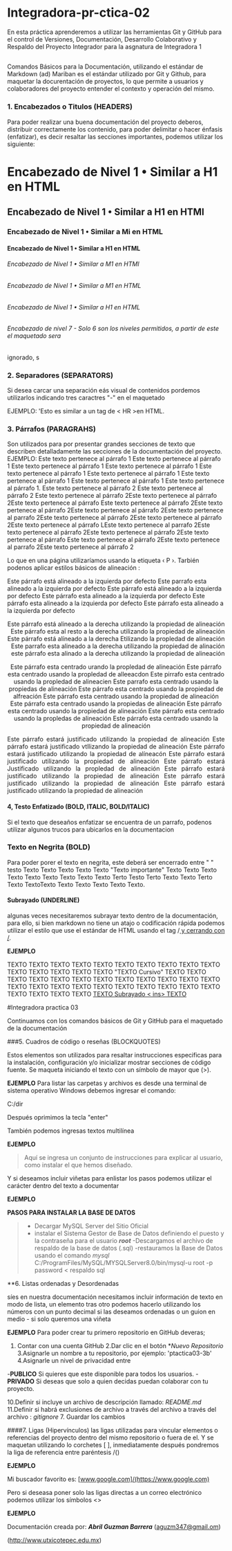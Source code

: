 # Integradora-pr-ctica-02
En esta práctica aprenderemos a utilizar las herramientas Git y GitHub para el control de Versiones, Documentación, Desarrollo Colaborativo y Respaldo del Proyecto Integrador para la asgnatura de Integradora 1
##
Comandos Básicos para la Documentación, utilizando el estándar de Markdown (ad)
Mariban es el estándar utilizado por Git y Github, para maquetar la docurentación de proyectos, lo que permite a usuarios y colaboradores del proyecto entender el contexto y operación del mismo.

### 1. Encabezados o Titulos (HEADERS)
Para poder realizar una buena documentación del proyecto deberos, distribuir correctamente los contenido, para poder delimitar o hacer énfasis (enfatizar), es decir resaltar las secciones importantes, podemos utilizar los siguiente:
# Encabezado de Nivel 1 • Similar a H1 en HTML
## Encabezado de Nivel 1 • Similar a H1 en HTMl
### Encabezado de Nivel 1 • Similar a Mi en HTML
#### Encabezado de Nivel 1 • Similar a H1 en HTML
###### Encabezado de Nivel 1 • Similar a M1 en HTMl
###### Encabezado de Nivel 1 • Similar a M1 en HTML
###### Encabezado de Nivel 1 • Similar a H1 en HTML
###### Encabezado de nivel 7 - Solo 6 son los niveles permitidos, a partir de este el maquetado sera
ignorado, s

### 2. Separadores (SEPARATORS)
Si desea carcar una separación eás visual de contenidos pordemos utilizarlos indicando tres caractres "-" en el maquetado

EJEMPLO:
'Esto es similar a un tag de < HR >en HTML.

### 3. Párrafos (PARAGRAHS)
Son utilizados para por presentar grandes secciones de texto que describen detalladamente las secciones de la documentación del proyecto.
EJEMPLO: Este texto pertenece al párrafo 1 Este texto pertenece al párrafo 1 Este texto pertenece al párrafo 1 Este texto pertenece al párrafo 1 Este texto pertenece al párrafo 1 Este texto pertenece al párrafo 1 Este texto pertenece al párrafo 1 Este texto pertenece al párrafo 1 Este
texto pertenece al párrafo 1.
Este texto pertenece al párrafo 2 Este texto pertenece al párrafo 2 Este texto pertenece al párrafo 2Este texto pertenece al párrafo 2Este texto pertenece al párrafo Este texto pertenece al párrafo
2Este texto pertenece al párrafo 2Este texto pertenece al párrafo 2Este texto pertenece al parrafo
2Este texto pertenece al párrafo 2Este texto pertenece al párrafo 2Este texto pertenece al párrafo
LEste texto pertenece al parrafo 2Este texto pertenece al párrafo 2Este texto pertenece al párrafo 2Este texto pertenece al párrafo Este texto pertenece al párrafo 2Este texto pertenece al parrafo
2Este texto pertenece al párrafo 2

Lo que en una página utilizaríamos usando la etiqueta ‹ P ›.
Tarbién podenos aplicar estilos básicos de alineación :

Este párrafo está alineado a la izquierda por defecto Este parrafo esta alineado a la izquierda por defecto Este párrafo está alineado a la izquierda por defecto Este párrafo esta alineado a la izquierda por defecto Este párrafo esta alineado a la izquierda por defecto Este párrafo esta alineado a la izquierda por defecto
<p align ="right">
Este párrafo está alineado a la derecha utilizando la propiedad de alineación Este párrafo esta al resto a la derecha utilizando la propiedad de alineación Este párrafo está alíneado a la derecha
Etilizando la propledad de alineación Este parrafo esta alineado a la derecha utilizando la propiedad de alinación este párrafo esta alinado a la derecha utilizando la propiedad de alineación </p>

<p align="center">
Este párrafo esta centrado urando la propledad de alineación Este párrafo esta centrado usando la
propledad de alleeacdon Este pirrafo esta centrado usando la propledad de alineacien Este parrafo
esta centrado usando la propiedas de alineación Este párrafo esta centrado usando la propiedad de alfreación Este párrafo esta centrado usando la propiedad de alineación Este párrafo esta centrado usando la propiedas de alineación Este párrafo esta centrado usando la propiedad de alineación Este
párrafo esta centrado usando la propledas de alineación Este párrafo esta centrado usando la
propiedad de alineación</p>


<p align= "justify">
Este párrafo estará justificado utilizando la propiedad de alineación Este párrafo estará justificado vtllizando la propiedad de alineación Este párrafo estará justificado utilizando la propiedad de alíneacón Este párrafo estará justificado utilizando la propiedad de alineación Este párrafo estará
Justificado utilizando la propledad de alineación Este párrafo estará justificado utilizando la propiedad de alineación Este párrafo estará justificado utilizando la propiedad de alineación Este
párrafo estará justificado utilizando la propiedad de alineación</p>

#### 4, Testo Enfatizado (BOLD, ITALIC, BOLD/ITALIC)
Si el texto que deseaños enfatizar se encuentra de un parrafo, podenos utilizar algunos trucos para ubicarlos en la documentacion
### Texto en Negrita (BOLD)
Para poder porer el texto en negrita, este deberá ser encerrado entre " "
testo Texto Texto Texto Texto Texto "Texto importante" Texto Texto Texto Texto Texto Texto Texto Texto Texto Terto Testo Terto Texto Texto Terto Texto TextoTexto Texto Texto Texto Texto Texto.

#### Subrayado (UNDERLINE)
algunas veces necesitaremos subrayar texto dentro de la documentación, para ello, si bien markdown no tiene un atajo o codificación rápida podemos utilizar el estilo que use el estándar de HTML usando el tag /<ins> y cerrando con /</ins>.

**EJEMPLO**

TEXTO TEXTO TEXTO TEXTO TEXTO TEXTO TEXTO TEXTO TEXTO TEXTO TEXTO 
TEXTO TEXTO TEXTO TEXTO "TEXTO Cursivo" TEXTO TEXTO TEXTO TEXTO TEXTO TEXTO 
TEXTO TEXTO TEXTO TEXTO TEXTO TEXTO TEXTO TEXTO TEXTO TEXTO TEXTO 
TEXTO TEXTO TEXTO TEXTO TEXTO TEXTO TEXTO TEXTO TEXTO <ins> TEXTO Subrayado < ins> TEXTO 

#Integradora practica 03


Continuamos con los comandos básicos de Git y GitHub para el maquetado de la documentación 

###5. Cuadros de código o reseñas (BLOCKQUOTES)

Estos elementos son utilizados para resaltar instrucciones especificas para la instalación, configuración y/o inicializar mostrar secciones de código fuente. Se maqueta iniciando el texto con un símbolo de mayor que (>). 

**EJEMPLO**
Para listar las carpetas y archivos es desde una terminal de sistema operativo Windows debemos ingresar el comando:

C:/dir

Después oprimimos la tecla "enter"

También podemos ingresas textos multilínea 

**EJEMPLO**

>Aquí se ingresa un conjunto de instrucciones 
>para explicar al usuario, como instalar el
>que hemos diseñado.

Y si deseamos incluir viñetas para enlistar los pasos  podemos utilizar el carácter dentro del texto a documentar

 **EJEMPLO**

**PASOS PARA INSTALAR LA BASE DE DATOS**
>- Decargar MySQL Server del Sitio Oficial 
>- instalar el Sistema Gestor de Base de Datos definiendo el puesto y la contraseña para el usuario ***root***
>-Descargamos el archivo de respaldo de la base de datos (.sql)
>-restauramos la Base de Datos usando el comando *mysql*
C:/ProgramFiles/MySQL/MYSQLServer8.0/bin/mysql-u root -p
password < respaldo sql

**6. Listas ordenadas y Desordenadas 

síes en nuestra documentación necesitamos incluir información de texto en modo de lista, un elemento tras otro podemos hacerlo utilizando los números con un punto decimal si las deseamos ordenadas o un guion en medio - si solo queremos una viñeta 


**EJEMPLO**
  Para poder crear tu primero repositorio en GitHub deveras;
1. Contar con una cuenta GitHub 
2.Dar clic en el botón **Nuevo Repositorio*
3.Asignarle un nombre a tu repositorio, por ejemplo: 'ptactica03-3b'
4.Asignarle un nivel de privacidad entre 

-**PUBLICO** Si quieres que este disponible para todos los usuarios.
-**PRIVADO** Si deseas que solo a quien decidas puedan colaborar con tu proyecto.

10.Definir si incluye un archivo de descripción llamado: *README.md*
11.Definir si habrá exclusiones de archivo a través del archivo a través del archivo : *gitignore*
7. Guardar los cambios 


####7. Ligas (Hipervínculos)
las ligas utilizadas para vincular elementos o referencias del proyecto dentro del mismo repositorio o fuera de el. Y se maquetan utilizando lo corchetes \[ \], inmediatamente después pondremos la liga de referencia entre paréntesis /()

**EJEMPLO**

Mi buscador favorito es: [www.google.com]/(https://www.google.com)

Pero si deseasa poner solo las ligas directas a un correo electrónico podemos utilizar los símbolos \<\>

**EJEMPLO**

Documentación creada por: ***Abril Guzman Barrera*** (<aguzm347@gmail.om>)

(<http://www.utxicotepec.edu.mx>)

